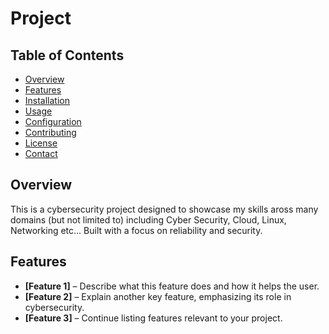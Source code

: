 #  Project

## Table of Contents
- [Overview](#overview)
- [Features](#features)
- [Installation](#installation)
- [Usage](#usage)
- [Configuration](#configuration)
- [Contributing](#contributing)
- [License](#license)
- [Contact](#contact)

## Overview
This is a cybersecurity project designed to showcase my skills aross many domains (but not limited to) including Cyber Security, Cloud, Linux, Networking etc... Built with a focus on reliability and security.

## Features
- **[Feature 1]** – Describe what this feature does and how it helps the user.
- **[Feature 2]** – Explain another key feature, emphasizing its role in cybersecurity.
- **[Feature 3]** – Continue listing features relevant to your project.
<!--
## Installation
To get started, clone the repository and install the necessary dependencies.

```bash
# Clone the repository
git clone https://github.com/yourusername/yourproject.git

# Navigate into the project directory
cd yourproject

# Install dependencies (use pip, npm, or relevant package manager)
pip install -r requirements.txt

# Basic command example
python main.py --arg1 --arg2

